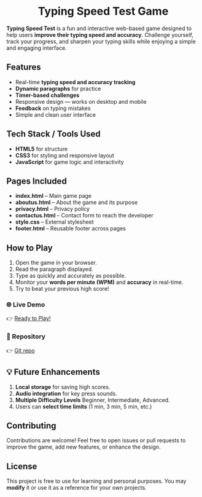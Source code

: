 <h1 align="center"> Typing Speed Test Game </h1>

**Typing Speed Test** is a fun and interactive web-based game designed to help users **improve their typing speed and accuracy**. Challenge yourself, track your progress, and sharpen your typing skills while enjoying a simple and engaging interface.  


## Features  

- Real-time **typing speed and accuracy tracking**  
- **Dynamic paragraphs** for practice  
- **Timer-based challenges**  
- Responsive design — works on desktop and mobile  
- **Feedback** on typing mistakes  
- Simple and clean user interface  


## Tech Stack / Tools Used  

- **HTML5** for structure  
- **CSS3** for styling and responsive layout  
- **JavaScript** for game logic and interactivity  


## Pages Included  

- **index.html** – Main game page  
- **aboutus.html** – About the game and its purpose  
- **privacy.html** – Privacy policy  
- **contactus.html** – Contact form to reach the developer  
- **style.css** – External stylesheet  
- **footer.html** – Reusable footer across pages  


## How to Play

1. Open the game in your browser.  
2. Read the paragraph displayed.  
3. Type as quickly and accurately as possible.  
4. Monitor your **words per minute (WPM)** and **accuracy** in real-time.  
5. Try to beat your previous high score!  


### 🌐 Live Demo  
👉 [Ready to Play!](https://mansi-projects02.github.io/typing-speed-test/)  


### 📂 Repository  
👉 [Git repo](https://github.com/mansi-projects02/typing-speed-test)  


## 💡 Future Enhancements 
1. **Local storage** for saving high scores.  
2. **Audio integration** for key press sounds.  
3. **Multiple Difficulty Levels** Beginner, Intermediate, Advanced. 
4. Users can **select time limits** (1 min, 3 min, 5 min, etc.)


## Contributing  

Contributions are welcome! Feel free to open issues or pull requests to improve the game, add new features, or enhance the design.  


## License  

This project is free to use for learning and personal purposes. You may **modify** it or use it as a reference for your own projects.  


